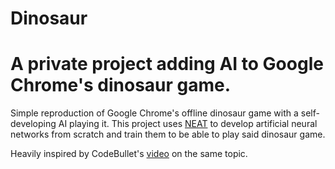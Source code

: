 Dinosaur
====

A private project adding AI to Google Chrome's dinosaur game.
=

Simple reproduction of Google Chrome's offline dinosaur game with a self-developing AI playing it.
This project uses [NEAT](http://nn.cs.utexas.edu/downloads/papers/stanley.ec02.pdf) to develop artificial neural networks from scratch and train them to be able to play said dinosaur game.

Heavily inspired by CodeBullet's [video](https://www.youtube.com/watch?v=sB_IGstiWlc) on the same topic.
